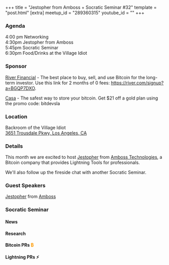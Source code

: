 +++
title = "Jestopher from Amboss + Socratic Seminar #32"
template = "post.html"
[extra]
meetup_id = "289360315"
youtube_id = ""
+++

### Agenda

4:00 pm Networking  
4:30pm Jestopher from Amboss  
5:45pm Socratic Seminar  
6:30pm Food/Drinks at the Village Idiot  

### Sponsor

[River Financial] - The best place to buy, sell, and use Bitcoin for the
long-term investor. Use this link for 2 months of 0 fees: <https://river.com/signup?a=BGQP7DXO>.

[Casa] - The safest way to store your bitcoin. Get $21 off a
gold plan using the promo code: bitdevsla

### Location
Backroom of the Village Idiot  
[3651 Trousdale Pkwy, Los Angeles, CA](https://www.google.com/maps/search/?api=1&query=34.0838%2C%20-118.35095)  


### Details

This month we are excited to host [Jestopher] from [Amboss Technologies](https://amboss.space/), a Bitcoin company that provides Lightning Tools for professionals.

We'll also follow up the fireside chat with another Socratic Seminar.

### Guest Speakers

[Jestopher] from [Amboss]

[Amboss]: https://amboss.space/	
[Jestopher]: https://twitter.com/Jestopher_BTC

[Casa]: https://app.keys.casa/subscribe/gold
[River Financial]: https://river.com/
### Socratic Seminar

#### News


#### Research


#### Bitcoin PRs <font color="#FF9900">₿</font>


#### Lightning PRs ⚡ 

